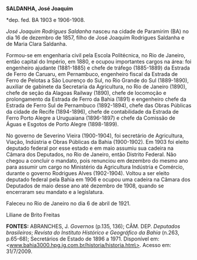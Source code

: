 **SALDANHA, José Joaquim**

\*dep. fed. BA 1903 e 1906-1908.

*José Joaquim Rodrigues Saldanha* nasceu na cidade de Paramirim (BA) no
dia 16 de dezembro de 1857, filho de José Joaquim Rodrigues Saldanha e
de Maria Clara Saldanha.

Formou-se em engenharia civil pela Escola Politécnica, no Rio de
Janeiro, então capital do Império, em 1880, e ocupou importantes cargos
na área: foi engenheiro ajudante (1881-1885) e chefe de tráfego
(1885-1889) da Estrada de Ferro de Caruaru, em Pernambuco, engenheiro
fiscal da Estrada de Ferro de Pelotas a São Lourenço do Sul, no Rio
Grande do Sul (1889-1890), auxiliar de gabinete da Secretaria da
Agricultura, no Rio de Janeiro (1890), chefe de seção da Alagoas Railway
(1890), chefe de locomoção e prolongamento da Estrada de Ferro da Bahia
(1891) e engenheiro chefe da Estrada de Ferro Sul de Pernambuco
(1892-1894), chefe das Obras Públicas da cidade de Recife (1894-1896),
chefe de contabilidade da Estrada de Ferro Porto Alegre a Uruguaiana
(1896-1897) e chefe da Comissão de Águas e Esgotos de Porto Alegre
(1898-1899).

No governo de Severino Vieira (1900-1904), foi secretário de
Agricultura, Viação, Indústria e Obras Públicas da Bahia (1900-1902). Em
1903 foi eleito deputado federal por esse estado e em maio assumiu sua
cadeira na Câmara dos Deputados, no Rio de Janeiro, então Distrito
Federal. Não chegou a concluir o mandato, pois renunciou em dezembro do
mesmo ano para assumir um cargo no Ministério da Agricultura Indústria e
Comércio, durante o governo Rodrigues Alves (1902-1904). Voltou a ser
eleito deputado federal pela Bahia em 1906 e ocupou uma cadeira na
Câmara dos Deputados de maio desse ano até dezembro de 1908, quando se
encerraram seu mandato e a legislatura.

Faleceu no Rio de Janeiro no dia 6 de abril de 1921.

Liliane de Brito Freitas

**FONTES:** ABRANCHES, J. *Governos* (p.135, 136); CÂM. DEP. *Deputados
brasileiros*; *Revista do Instituto Histórico e Geográfico da Bahia*
(n.263, p.65-68); Secretários de Estado de 1896 a 1971. Disponível em:
\<www.bahia3000.hpg.ig.com.br/historia/historia.htm\>. Acesso em:
31/7/2009.
